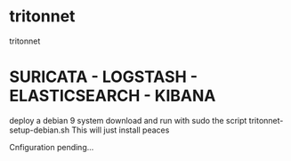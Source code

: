 # tritonnet
tritonnet


SURICATA - LOGSTASH - ELASTICSEARCH - KIBANA
============================================

deploy a debian 9 system
download and run with sudo the script tritonnet-setup-debian.sh
This will just install peaces 

Cnfiguration pending... 

